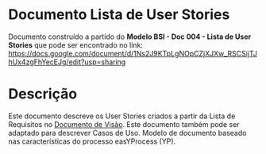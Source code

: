 # Documento Lista de User Stories

Documento construído a partido do **Modelo BSI - Doc 004 - Lista de User Stories** que pode ser encontrado no
link: https://docs.google.com/document/d/1Ns2J9KTpLgNOpCZjXJXw_RSCSijTJhUx4zgFhYecEJg/edit?usp=sharing

# Descrição

Este documento descreve os User Stories criados a partir da Lista de Requisitos no [Documento de Visão](https://github.com/quirinof/techFix-backend/blob/main/docs/doc-visao.md). Este documento também pode ser adaptado para descrever Casos de Uso. Modelo de documento baseado nas características do processo easYProcess (YP).
